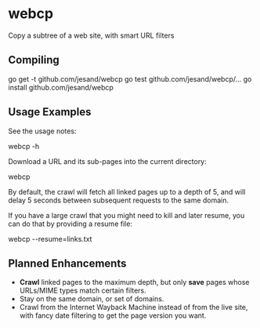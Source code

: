 webcp
=====

Copy a subtree of a web site, with smart URL filters

Compiling
---------

  go get -t github.com/jesand/webcp
  go test github.com/jesand/webcp/...
  go install github.com/jesand/webcp

Usage Examples
--------------

See the usage notes:

  webcp -h

Download a URL and its sub-pages into the current directory:

  webcp <url>

By default, the crawl will fetch all linked pages up to a depth of 5, and will delay 5 seconds between subsequent requests to the same domain.

If you have a large crawl that you might need to kill and later resume, you can do that by providing a resume file:

  webcp <url> --resume=links.txt

Planned Enhancements
--------------------

- __Crawl__ linked pages to the maximum depth, but only __save__ pages whose URLs/MIME types match certain filters.
- Stay on the same domain, or set of domains.
- Crawl from the Internet Wayback Machine instead of from the live site, with fancy date filtering to get the page version you want.
